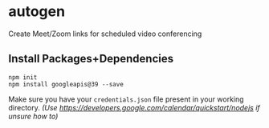# autogen
Create Meet/Zoom links for scheduled video conferencing

## Install Packages+Dependencies
```
npm init
npm install googleapis@39 --save
```

Make sure you have your `credentials.json` file present in your working directory. <i>(Use https://developers.google.com/calendar/quickstart/nodejs if unsure how to)</i>
